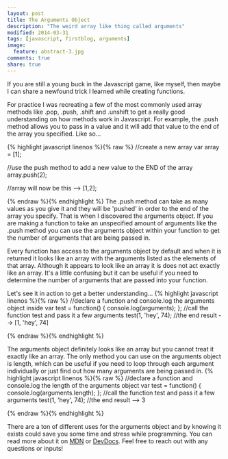 ```yaml
---
layout: post
title: The Arguments Object
description: "The weird array like thing called arguments"
modified: 2014-03-31
tags: [javascript, firstblog, arguments]
image:
  feature: abstract-3.jpg
comments: true
share: true
---
```


If you are still a young buck in the Javascript game, like myself, then maybe I can share a newfound
trick I learned while creating functions.

For practice I was recreating a few of the most commonly used array methods like .pop, .push, .shift and .unshift to get a really good understanding on how methods work in Javascript. For example, the .push method allows you to pass in a value and it will add that value to the end of the array you specified. Like so...

{% highlight javascript linenos %}{% raw %}
//create a new array
var array = [1];

//use the push method to add a new value to the END of the array
array.push(2);

//array will now be this
--> [1,2];

{% endraw %}{% endhighlight %}
The .push method can take as many values as you give it and they will be 'pushed' in order to the end of the array you specify. That is when I discovered the arguments object. If you are making a function to take an unspecified amount of arguments like the .push method you can use the arguments object within your function to get the number of arguments that are being passed in.

Every function has access to the arguments object by default and when it is returned it looks like an array with the arguments listed as the elements of that array. Although it appears to look like an array it is does not act exactly like an array. It's a little confusing but it can be useful if you need to determine the number of arguments that are passed into your function.

Let's see it in action to get a better understanding...
{% highlight javascript linenos %}{% raw %}
//declare a function and console.log the arguments object inside
var test = function() {
  console.log(arguments);
};
//call the function test and pass it a few arguments
test(1, 'hey', 74);
//the end result
--> [1, 'hey', 74]

{% endraw %}{% endhighlight %}

The arguments object definitely looks like an array but you cannot treat it exactly like an array. The only method you can use on the arguments object is length, which can be useful if you need to loop through each argument individually or just find out how many arguments are being passed in.
{% highlight javascript linenos %}{% raw %}
//declare a function and console.log the length of the arguments object
var test = function() {
  console.log(arguments.length);
};
//call the function test and pass it a few arguments
test(1, 'hey', 74);
//the end result
--> 3

{% endraw %}{% endhighlight %}

There are a ton of different uses for the arguments object and by knowing it exists could save you some time and stress while programming. You can read more about it on [MDN](https://developer.mozilla.org/en-US/docs/Web/JavaScript/Reference/Functions_and_function_scope/arguments) or [DevDocs](http://devdocs.io/javascript/functions_and_function_scope/arguments). Feel free to reach out with any questions or inputs!

